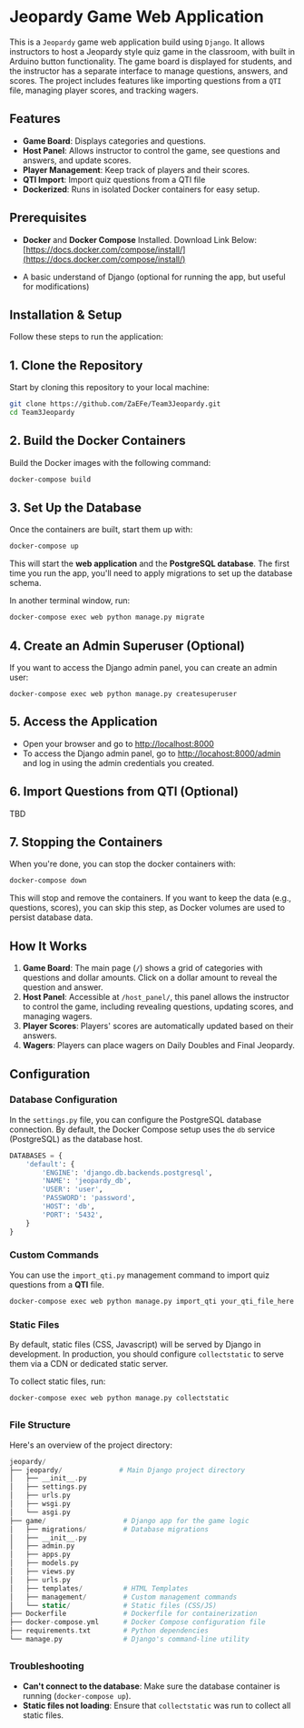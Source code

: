 # Jeopardy Game Web Application

This is a `Jeopardy` game web application build using `Django`. It allows instructors to host a Jeopardy style quiz game in the classroom, with built in Arduino button functionality. The game board is displayed for students, and the instructor has a separate interface to manage questions, answers, and scores. The project includes features like importing questions from a `QTI` file, managing player scores, and tracking wagers.

## Features
* **Game Board**: Displays categories and questions.
* **Host Panel**: Allows instructor to control the game, see questions and answers, and update scores.
* **Player Management**: Keep track of players and their scores.
* **QTI Import**: Import quiz questions from a QTI file
* **Dockerized**: Runs in isolated Docker containers for easy setup.

## Prerequisites

* **Docker** and **Docker Compose** Installed. 
Download Link Below: [https://docs.docker.com/compose/install/](https://docs.docker.com/compose/install/)

* A basic understand of Django (optional for running the app, but useful for modifications)

## Installation & Setup

Follow these steps to run the application:

## 1. Clone the Repository
Start by cloning this repository to your local machine:

```bash 
git clone https://github.com/ZaEFe/Team3Jeopardy.git
cd Team3Jeopardy
```

## 2. Build the Docker Containers

Build the Docker images with the following command:

```bash
docker-compose build
```

## 3. Set Up the Database

Once the containers are built, start them up with:

```bash
docker-compose up
```

This will start the **web application** and the **PostgreSQL database**. The first time you run the app, you'll need to apply migrations to set up the database schema.

In another terminal window, run:

```bash
docker-compose exec web python manage.py migrate
```

## 4. Create an Admin Superuser (Optional)

If you want to access the Django admin panel, you can create an admin user:

```
docker-compose exec web python manage.py createsuperuser
```

## 5. Access the Application

* Open your browser and go to [http://localhost:8000](http://localhost:8000)
* To access the Django admin panel, go to [http://locahost:8000/admin](http://localhost:8000/admin) and log in using the admin credentials you created.

## 6. Import Questions from QTI (Optional)

TBD

## 7. Stopping the Containers

When you're done, you can stop the docker containers with:

```bash
docker-compose down
```
This will stop and remove the containers. If you want to keep the data (e.g., questions, scores), you can skip this step, as Docker volumes are used to persist database data.

## How It Works

1. **Game Board**: The main page (`/`) shows a grid of categories with questions and dollar amounts. Click on a dollar amount to reveal the question and answer.
2. **Host Panel**: Accessible at
`/host_panel/`, this panel allows the instructor to control the game, including revealing questions, updating scores, and managing wagers.
3. **Player Scores**: Players' scores are automatically updated based on their answers.
4. **Wagers**: Players can place wagers on Daily Doubles and Final Jeopardy.

## Configuration

### Database Configuration
In the `settings.py` file, you can configure the PostgreSQL database connection. By default, the Docker Compose setup uses the `db` service (PostgreSQL) as the database host.

```python
DATABASES = {
    'default': {
        'ENGINE': 'django.db.backends.postgresql',
        'NAME': 'jeopardy_db',
        'USER': 'user',
        'PASSWORD': 'password',
        'HOST': 'db',
        'PORT': '5432',
    }
}
```

### Custom Commands

You can use the `import_qti.py` management command to import quiz questions from a **QTI** file.

```bash
docker-compose exec web python manage.py import_qti your_qti_file_here.xml
```
### Static Files
By default, static files (CSS, Javascript) will be served by Django in development. In production, you should configure `collectstatic` to serve them via a CDN or dedicated static server.

To collect static files, run:
```bash
docker-compose exec web python manage.py collectstatic
```
## 
### File Structure

Here's an overview of the project directory:

```php
jeopardy/
├── jeopardy/              # Main Django project directory
│   ├── __init__.py
│   ├── settings.py
│   ├── urls.py
│   ├── wsgi.py
│   └── asgi.py
├── game/                   # Django app for the game logic
│   ├── migrations/         # Database migrations
│   ├── __init__.py
│   ├── admin.py
│   ├── apps.py
│   ├── models.py
│   ├── views.py
│   ├── urls.py
│   ├── templates/          # HTML Templates
│   ├── management/         # Custom management commands
│   └── static/             # Static files (CSS/JS)
├── Dockerfile              # Dockerfile for containerization
├── docker-compose.yml      # Docker Compose configuration file
├── requirements.txt        # Python dependencies
└── manage.py               # Django's command-line utility
```
##
### Troubleshooting
* **Can't connect to the database**: Make sure the database container is running (`docker-compose up`).
* **Static files not loading**: Ensure that `collectstatic` was run to collect all static files.


